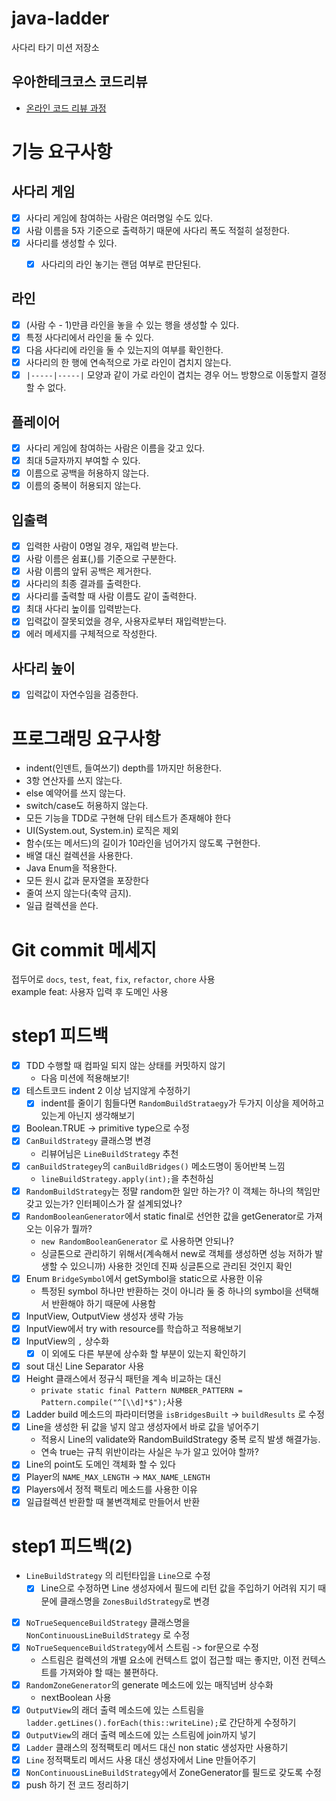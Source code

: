 # java-ladder

사다리 타기 미션 저장소

## 우아한테크코스 코드리뷰

- [온라인 코드 리뷰 과정](https://github.com/woowacourse/woowacourse-docs/blob/master/maincourse/README.md)

# 기능 요구사항
## 사다리 게임
- [x] 사다리 게임에 참여하는 사람은 여러명일 수도 있다.
- [x] 사람 이름을 5자 기준으로 출력하기 때문에 사다리 폭도 적절히 설정한다.
- [x] 사다리를 생성할 수 있다.
  - [x] 사다리의 라인 놓기는 랜덤 여부로 판단된다.


## 라인
- [x] (사람 수 - 1)만큼 라인을 놓을 수 있는 행을 생성할 수 있다.
- [x] 특정 사다리에서 라인을 둘 수 있다.
- [x] 다음 사다리에 라인을 둘 수 있는지의 여부를 확인한다.
- [x] 사다리의 한 행에 연속적으로 가로 라인이 겹치지 않는다.
- [x] `|-----|-----|` 모양과 같이 가로 라인이 겹치는 경우 어느 방향으로 이동할지 결정할 수 없다.

## 플레이어
- [x] 사다리 게임에 참여하는 사람은 이름을 갖고 있다.
- [x] 최대 5글자까지 부여할 수 있다.
- [x] 이름으로 공백을 허용하지 않는다.
- [x] 이름의 중복이 허용되지 않는다.

## 입출력
- [x] 입력한 사람이 0명일 경우, 재입력 받는다.
- [x] 사람 이름은 쉼표(,)를 기준으로 구분한다.
- [x] 사람 이름의 앞뒤 공백은 제거한다.
- [x] 사다리의 최종 결과를 출력한다.
- [x] 사다리를 출력할 때 사람 이름도 같이 출력한다.
- [x] 최대 사다리 높이를 입력받는다.
- [x] 입력값이 잘못되었을 경우, 사용자로부터 재입력받는다.
- [x] 에러 메세지를 구체적으로 작성한다.

## 사다리 높이
- [x] 입력값이 자연수임을 검증한다.

# 프로그래밍 요구사항
- indent(인덴트, 들여쓰기) depth를 1까지만 허용한다.
- 3항 연산자를 쓰지 않는다.
- else 예약어를 쓰지 않는다.
- switch/case도 허용하지 않는다.
- 모든 기능을 TDD로 구현해 단위 테스트가 존재해야 한다
- UI(System.out, System.in) 로직은 제외
- 함수(또는 메서드)의 길이가 10라인을 넘어가지 않도록 구현한다.
- 배열 대신 컬렉션을 사용한다.
- Java Enum을 적용한다.
- 모든 원시 값과 문자열을 포장한다
- 줄여 쓰지 않는다(축약 금지).
- 일급 컬렉션을 쓴다.

# Git commit 메세지
접두어로 `docs`, `test`, `feat`, `fix`, `refactor`, `chore` 사용  
example feat: 사용자 입력 후 도메인 사용

# step1 피드백
- [x] TDD 수행할 때 컴파일 되지 않는 상태를 커밋하지 않기
  - 다음 미션에 적용해보기!
- [x] 테스트코드 indent 2 이상 넘지않게 수정하기
  - [x] indent를 줄이기 힘들다면 `RandomBuildStrataegy`가 두가지 이상을 제어하고 있는게 아닌지 생각해보기
- [x] Boolean.TRUE -> primitive type으로 수정
- [x] `CanBuildStrategy` 클래스명 변경
  - 리뷰어님은 `LineBuildStrategy` 추천
- [x] `canBuildStrategey`의 `canBuildBridges()` 메소드명이 동어반복 느낌
  - `lineBuildStrategy.apply(int);`을 추천하심
- [x] `RandomBuildStrategy`는 정말 random한 일만 하는가? 이 객체는 하나의 책임만 갖고 있는가? 인터페이스가 잘 설계되었나?
- [x] `RandomBooleanGenerator`에서 static final로 선언한 값을 getGenerator로 가져오는 이유가 뭘까?
  - `new RandomBooleanGenerator` 로 사용하면 안되나?
  - 싱글톤으로 관리하기 위해서(계속해서 new로 객체를 생성하면 성능 저하가 발생할 수 있으니까) 사용한 것인데 진짜 싱글톤으로 관리된 것인지 확인
- [x] Enum `BridgeSymbol`에서 getSymbol을 static으로 사용한 이유
  - 특정된 symbol 하나만 반환하는 것이 아니라 둘 중 하나의 symbol을 선택해서 반환해야 하기 때문에 사용함
- [x] InputView, OutputView 생성자 생략 가능
- [x] InputView에서 try with resource를 학습하고 적용해보기
- [x] InputView의 `,` 상수화
  - [x] 이 외에도 다른 부분에 상수화 할 부분이 있는지 확인하기
- [x] sout 대신 Line Separator 사용
- [x] Height 클래스에서 정규식 패턴을 계속 비교하는 대신 
  - `private static final Pattern NUMBER_PATTERN = Pattern.compile("^[\\d]*$");`사용
- [x] Ladder build 메소드의 파라미터명을 `isBridgesBuilt` -> `buildResults` 로 수정
- [x] Line을 생성한 뒤 값을 넣지 않고 생성자에서 바로 값을 넣어주기
  - 적용시 Line의 validate와 RandomBuildStrategy 중복 로직 발생 해결가능.
  - 연속 true는 규칙 위반이라는 사실은 누가 알고 있어야 할까?
- [x] Line의 point도 도메인 객체화 할 수 있다
- [x] Player의 `NAME_MAX_LENGTH` -> `MAX_NAME_LENGTH`
- [x] Players에서 정적 팩토리 메소드를 사용한 이유
- [x] 일급컬렉션 반환할 때 불변객체로 만들어서 반환

# step1 피드백(2)
- `LineBuildStrategy` 의 리턴타입을 `Line`으로 수정
  - [x] Line으로 수정하면 Line 생성자에서 필드에 리턴 값을 주입하기 어려워 지기 때문에 클래스명을 `ZonesBuildStrategy`로 변경
- [x] `NoTrueSequenceBuildStrategy` 클래스명을 `NonContinuousLineBuildStrategy` 로 수정
- [x] `NoTrueSequenceBuildStrategy`에서 스트림 -> for문으로 수정
  - 스트림은 컬렉션의 개별 요소에 컨텍스트 없이 접근할 때는 좋지만, 이전 컨텍스트를 가져와야 할 때는 불편하다.
- [x] `RandomZoneGenerator`의 generate 메소드에 있는 매직넘버 상수화
  - nextBoolean 사용
- [x] `OutputView`의 래더 출력 메소드에 있는 스트림을 `ladder.getLines().forEach(this::writeLine);`로 간단하게 수정하기
- [x] `OutputView`의 래더 출력 메소드에 있는 스트림에 join까지 넣기
- [x] `Ladder` 클래스의 정적팩토리 메서드 대신 non static 생성자만 사용하기
- [x] `Line` 정적팩토리 메서드 사용 대신 생성자에서 Line 만들어주기
- [x] `NonContinuousLineBuildStrategy`에서 ZoneGenerator를 필드로 갖도록 수정
- [x] push 하기 전 코드 정리하기
